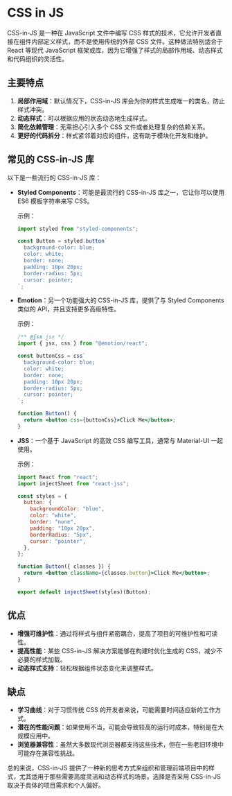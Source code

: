 # CSS in JS

CSS-in-JS 是一种在 JavaScript 文件中编写 CSS 样式的技术，它允许开发者直接在组件内部定义样式，而不是使用传统的外部 CSS 文件。这种做法特别适合于 React 等现代 JavaScript 框架或库，因为它增强了样式的局部作用域、动态样式和代码组织的灵活性。

## 主要特点

1. **局部作用域**：默认情况下，CSS-in-JS 库会为你的样式生成唯一的类名，防止样式冲突。
2. **动态样式**：可以根据应用的状态动态地生成样式。
3. **简化依赖管理**：无需担心引入多个 CSS 文件或者处理复杂的依赖关系。
4. **更好的代码拆分**：样式紧邻着对应的组件，这有助于模块化开发和维护。

## 常见的 CSS-in-JS 库

以下是一些流行的 CSS-in-JS 库：

- **Styled Components**：可能是最流行的 CSS-in-JS 库之一，它让你可以使用 ES6 模板字符串来写 CSS。

  示例：

  ```jsx
  import styled from "styled-components";

  const Button = styled.button`
    background-color: blue;
    color: white;
    border: none;
    padding: 10px 20px;
    border-radius: 5px;
    cursor: pointer;
  `;
  ```

- **Emotion**：另一个功能强大的 CSS-in-JS 库，提供了与 Styled Components 类似的 API，并且支持更多高级特性。

  示例：

  ```jsx
  /** @jsx jsx */
  import { jsx, css } from "@emotion/react";

  const buttonCss = css`
    background-color: blue;
    color: white;
    border: none;
    padding: 10px 20px;
    border-radius: 5px;
    cursor: pointer;
  `;

  function Button() {
    return <button css={buttonCss}>Click Me</button>;
  }
  ```

- **JSS**：一个基于 JavaScript 的高效 CSS 编写工具，通常与 Material-UI 一起使用。

  示例：

  ```jsx
  import React from "react";
  import injectSheet from "react-jss";

  const styles = {
    button: {
      backgroundColor: "blue",
      color: "white",
      border: "none",
      padding: "10px 20px",
      borderRadius: "5px",
      cursor: "pointer",
    },
  };

  function Button({ classes }) {
    return <button className={classes.button}>Click Me</button>;
  }

  export default injectSheet(styles)(Button);
  ```

## 优点

- **增强可维护性**：通过将样式与组件紧密耦合，提高了项目的可维护性和可读性。
- **提高性能**：某些 CSS-in-JS 解决方案能够在构建时优化生成的 CSS，减少不必要的样式加载。
- **动态样式支持**：轻松根据组件状态变化来调整样式。

## 缺点

- **学习曲线**：对于习惯传统 CSS 的开发者来说，可能需要时间适应新的工作方式。
- **潜在的性能问题**：如果使用不当，可能会导致较高的运行时成本，特别是在大规模应用中。
- **浏览器兼容性**：虽然大多数现代浏览器都支持这些技术，但在一些老旧环境中可能存在兼容性挑战。

总的来说，CSS-in-JS 提供了一种新的思考方式来组织和管理前端项目中的样式，尤其适用于那些需要高度灵活和动态样式的场景。选择是否采用 CSS-in-JS 取决于具体的项目需求和个人偏好。
